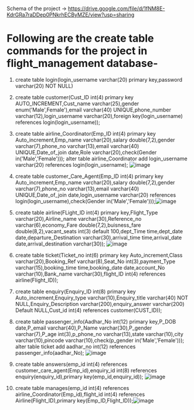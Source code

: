 Schema of the project -> https://drive.google.com/file/d/1fNM8E-KdrGRa7raDDep0PNkrhECByMZE/view?usp=sharing

# Following are the create table commands for the project in flight_management database-

1. create table login(login_username varchar(20) primary key,password varchar(20) NOT NULL)
2. create table customer(Cust_ID int(4) primary key AUTO_INCREMENT,Cust_name varchar(25),gender enum('Male',Female'),email varchar(40) UNIQUE,phone_number varchar(12),login_username varchar(20),foreign key(login_username) references login(login_username));
3. create table airline_Coordinator(Emp_ID int(4) primary key Auto_increment,Emp_name varchar(20),salary double(7,2),gender varchar(7),phone_no varchar(13),email varchar(40) UNIQUE,Date_of_join date,Role varchar(20),check(Gender in('Male','Female')));
   alter table airline_Coordinator add login_username varchar(20) references login(login_username);
![image](https://user-images.githubusercontent.com/59526292/113536707-5543d600-95f4-11eb-8f7e-50bda577efc4.png)
4. create table customer_Care_Agent(Emp_ID int(4) primary key Auto_increment,Emp_name varchar(20),salary double(7,2),gender varchar(7),phone_no varchar(13),email varchar(40) UNIQUE,Date_of_join date,login_username varchar(20) references login(login_username),check(Gender in('Male','Female')));![image](https://user-images.githubusercontent.com/59526292/113536769-7d333980-95f4-11eb-93f2-7f1d958ec660.png)
5. create table airline(FLight_ID int(4) primary key,Flight_Type varchar(20),Airline_name varchar(30),Reference_no varchar(6),economy_Fare double(7,2),buisness_fare double(8,2),vacant_seats int(3) default 100,dept_Time time,dept_date date,departure_Destination varchar(30),arrival_time time,arrival_date date,arrival_destination varchar(30));
![image](https://user-images.githubusercontent.com/59526292/113536871-c3889880-95f4-11eb-8dc7-c2dbf62a9e4e.png)
6. create table ticket(Ticket_no int(6) primary key Auto_increment,Class varchar(20),Booking_Ref varchar(8),Seat_No int(3),payment_Type varchar(15),booking_time time,booking_date date,account_No varchar(10),Bank_name varchar(30),flight_ID int(4) references airline(Flight_ID));
7.  create table enquiry(Enquiry_ID int(8) primary key Auto_increment,Enquiry_type varchar(10),Enquiry_title varchar(40) NOT NULL,Enquiry_Description varchar(200),enquiry_answer varchar(200) Default NULL,Cust_id int(4) references customer(CUST_ID));
8.  create table passenger_info(Aadhar_No int(12) primary key,P_DOB date,P_email varchar(40),P_Name varchar(30),P_gender varchar(7),P_age int(3),p_phone_no varchar(13),state varchar(10),city varchar(10),pincode varchar(10),check(p_gender in('Male','Female')));
 alter table ticket add aadhar_no  int(12) references passenger_info(aadhar_No);
 ![image](https://user-images.githubusercontent.com/59526292/113744534-6c80e180-9722-11eb-871a-b9ae76d5fcf4.png)
 
9. create table answers(emp_id int(4) references customer_care_agent(Emp_id),enquiry_id int(8) references enquiry(enquiry_id),primary key(emp_id,enquiry_id));
![image](https://user-images.githubusercontent.com/59526292/113744824-ae118c80-9722-11eb-9347-3c8943fa6be2.png)
10.  create table manages(emp_id int(4) references airline_Coordinator(Emp_id),flight_id int(4) references Airline(Flight_ID),primary key(Emp_ID,Flight_ID));![image](https://user-images.githubusercontent.com/59526292/113745646-17919b00-9723-11eb-9197-f81af654709a.png)



 
